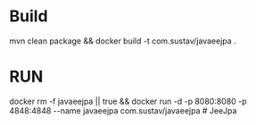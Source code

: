 # Build
mvn clean package && docker build -t com.sustav/javaeejpa .

# RUN

docker rm -f javaeejpa || true && docker run -d -p 8080:8080 -p 4848:4848 --name javaeejpa com.sustav/javaeejpa # JeeJpa
